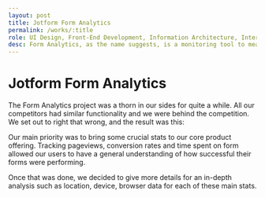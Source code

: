 ```yaml
---
layout: post
title: Jotform Form Analytics
permalink: /works/:title
role: UI Design, Front-End Development, Information Architecture, Interaction Design
desc: Form Analytics, as the name suggests, is a monitoring tool to measure the performance of your JotForm forms.
---
```


# Jotform Form Analytics

The Form Analytics project was a thorn in our sides for quite a while. All our competitors had similar functionality and we were behind the competition. We set out to right that wrong, and the result was this:

Our main priority was to bring some crucial stats to our core product offering. Tracking pageviews, conversion rates and time spent on form allowed our users to have a general understanding of how successful their forms were performing. 

Once that was done, we decided to give more details for an in-depth analysis such as location, device, browser data for each of these main stats.